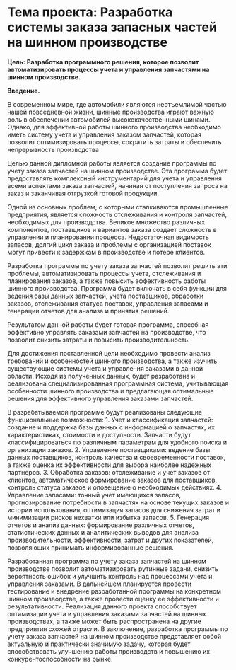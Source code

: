 # Тема проекта: Разработка системы заказа запасных частей на шинном производстве

__Цель: Разработка программного решения, которое позволит автоматизировать
процессы учета и управления запчастями на шинном производстве.__

__Введение.__

В современном мире, где автомобили являются неотъемлимой частью нашей 
повседневной жизни, шинные производства играют важную роль в обеспечении
автомобилей высококачественными шинами. Однако, для эффективной работы шинного
производства необходимо иметь систему учета и управления заказом запчастей,
которая позволит оптимизировать процессы, сократить затраты и обеспечить
непрерывность производства

Целью данной дипломной работы является создание программы по учету заказа 
запчастей на шинном производстве. Эта программа будет предоставлять комплексный
инструментарий для учета и управления всеми аспектами заказа запчастей,
начиная от поступления запроса на заказ и заканчивая отгрузкой готовой
продукции.

Одной из основных проблем, с которыми сталкиваются промышленные предприятия, 
является сложность отслеживания и контроля запчастей, необходимых для
производства. Великое множество различных компонентов, поставщиков и
вариантов заказа создает сложность в управлении и планировании процесса.
Недостаточная видимость запасов, долгий цикл заказа и проблемы с организацией
поставок могут привести к задержкам в производстве и потере клиентов.

Разработка программы по учету заказа запчастей позволит решить эти проблемы, 
автоматизировать процессы учета, отслеживания и планирования заказов, а
также повысить эффективность работы шинного производства. Программа будет
включать в себя функции для ведения базы данных запчастей, учета поставщиков,
обработки заказов, отслеживания статуса поставок, управления запасами и
генерации отчетов для анализа и принятия решений.

Результатом данной работы будет готовая программа, способная эффективно 
управлять заказами запчастей на производстве, что позволит снизить
затраты и повысить производительность.

Для достижения поставленной цели необходимо провести анализ требований и 
особенностей шинного производства, а также изучить существующие системы учета
и управления заказами в данной области. Исходя из полученных данных, будет
разработана и реализована специализированная программная система, учитывающая
особенности шинного производства и предлагающая оптимальные решения для
эффективного управления заказами запчастей.

В разрабатываемой программе будут реализованы следующие функциональные 
возможности:
    1. Учет и классификация запчастей: создание и поддержка базы данных с
       информацией о запчастях, их характеристиках, стоимости и доступности.
       Запчасти будут классифицироваться по различным параметрам для удобного
       поиска и организации заказов.
    2. Управление поставщиками: ведение базы данных поставщиков, контроль 
       качества и своевременности поставок, а также оценка их эффективности 
       для выбора наиболее надежных партнеров.
    3. Обработка заказов: отслеживание и учет заказов от клиентов, 
       автоматическое формирование заказов для поставщиков, контроль статуса 
       заказов и оповещение о необходимых действиях.
    4. Управление запасами: точный учет имеющихся запасов, прогнозирование 
       потребности в запчастях на основе текущих заказов и истории 
       использования, оптимизация запасов для снижения затрат и минимизации 
       рисков нехватки или избытка запасов.
    5. Генерация отчетов и анализ данных: формирование различных отчетов, 
       статистических данных и аналитических выводов для анализа 
       производительности, эффективности, затрат и других показателей, 
       позволяющих принимать информированные решения.

Разработанная программа по учету заказа запчастей на шинном производстве 
позволит автоматизировать рутинные задачи, снизить вероятность ошибок и
улучшить контроль над процессами учета и управления заказами.
В дальнейшем планируется провести тестирование и внедрение разработанной
программы на конкретном шинном производстве, а также провести оценку ее
эффективности и результативности. Реализация данного проекта способствует
оптимизации учета и управления заказами запчастей на шинных производствах,
а также может быть распространена на другие предприятия схожей отрасли.
В заключение, разработка программы по учету заказа запчастей на шинном
производстве представляет собой актуальную и практически значимую задачу,
которая будет способствовать улучшению работы производств и повышению
их конкурентоспособности на рынке.